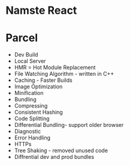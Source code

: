 
# Namste React



# Parcel
 - Dev Build
 - Local Server
 - HMR = Hot Module Replacement
 - File Watching Algorithm - written in C++
 - Caching - Faster Builds
 - Image Optimization
 - Minification
 - Bundling
 - Compressing
 - Consistent Hashing
 - Code Splitting
 - Differential Bundling- support older browser
 - Diagnostic
 - Error Handling
 - HTTPs
 - Tree Shaking - removed unused code
 - Diffrential dev and prod bundles

